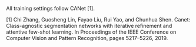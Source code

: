 All training settings follow CANet [1].


[1] Chi Zhang, Guosheng Lin, Fayao Liu, Rui Yao, and Chunhua Shen. Canet: Class-agnostic segmentation networks with iterative refinement and attentive few-shot learning. In Proceedings of the IEEE Conference on Computer Vision and Pattern Recognition, pages 5217–5226, 2019. 



